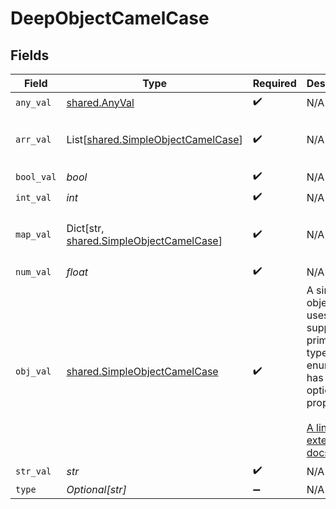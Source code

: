 # DeepObjectCamelCase


## Fields

| Field                                                                                                                                                          | Type                                                                                                                                                           | Required                                                                                                                                                       | Description                                                                                                                                                    | Example                                                                                                                                                        |
| -------------------------------------------------------------------------------------------------------------------------------------------------------------- | -------------------------------------------------------------------------------------------------------------------------------------------------------------- | -------------------------------------------------------------------------------------------------------------------------------------------------------------- | -------------------------------------------------------------------------------------------------------------------------------------------------------------- | -------------------------------------------------------------------------------------------------------------------------------------------------------------- |
| `any_val`                                                                                                                                                      | [shared.AnyVal](../../models/shared/anyval.md)                                                                                                                 | :heavy_check_mark:                                                                                                                                             | N/A                                                                                                                                                            |                                                                                                                                                                |
| `arr_val`                                                                                                                                                      | List[[shared.SimpleObjectCamelCase](../../models/shared/simpleobjectcamelcase.md)]                                                                             | :heavy_check_mark:                                                                                                                                             | N/A                                                                                                                                                            | [<br/>"...",<br/>"..."<br/>]                                                                                                                                   |
| `bool_val`                                                                                                                                                     | *bool*                                                                                                                                                         | :heavy_check_mark:                                                                                                                                             | N/A                                                                                                                                                            | true                                                                                                                                                           |
| `int_val`                                                                                                                                                      | *int*                                                                                                                                                          | :heavy_check_mark:                                                                                                                                             | N/A                                                                                                                                                            | 1                                                                                                                                                              |
| `map_val`                                                                                                                                                      | Dict[str, [shared.SimpleObjectCamelCase](../../models/shared/simpleobjectcamelcase.md)]                                                                        | :heavy_check_mark:                                                                                                                                             | N/A                                                                                                                                                            | {<br/>"key": "..."<br/>}                                                                                                                                       |
| `num_val`                                                                                                                                                      | *float*                                                                                                                                                        | :heavy_check_mark:                                                                                                                                             | N/A                                                                                                                                                            | 1.1                                                                                                                                                            |
| `obj_val`                                                                                                                                                      | [shared.SimpleObjectCamelCase](../../models/shared/simpleobjectcamelcase.md)                                                                                   | :heavy_check_mark:                                                                                                                                             | A simple object that uses all our supported primitive types and enums and has optional properties.<br/><br/>[A link to the external docs.](https://speakeasy.com/docs) |                                                                                                                                                                |
| `str_val`                                                                                                                                                      | *str*                                                                                                                                                          | :heavy_check_mark:                                                                                                                                             | N/A                                                                                                                                                            | test                                                                                                                                                           |
| `type`                                                                                                                                                         | *Optional[str]*                                                                                                                                                | :heavy_minus_sign:                                                                                                                                             | N/A                                                                                                                                                            |                                                                                                                                                                |